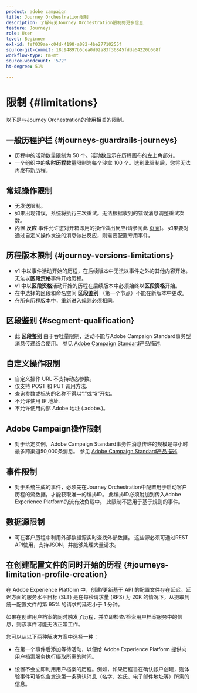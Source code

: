 ```yaml
---
product: adobe campaign
title: Journey Orchestration限制
description: 了解有关Journey Orchestration限制的更多信息
feature: Journeys
role: User
level: Beginner
exl-id: fef039ae-c04d-4198-a082-4be27710255f
source-git-commit: 18c94897b5cea0d92a83f36845fdda64220b668f
workflow-type: tm+mt
source-wordcount: '572'
ht-degree: 51%

---
```


# 限制 {#limitations}

以下是与Journey Orchestration的使用相关的限制。

## 一般历程护栏 {#journeys-guardrails-journeys}

* 历程中的活动数量限制为 50 个。活动数显示在历程画布的左上角部分。
* 一个组织中的&#x200B;**实时历程**&#x200B;数量限制为每个沙盒 100 个。达到此限制后，您将无法再发布新历程。

## 常规操作限制

* 无发送限制。 
* 如果出现错误，系统将执行三次重试。无法根据收到的错误消息调整重试次数。 
* 内置 **反应** 事件允许您对开箱即用的操作做出反应(请参阅此 [页面](../building-journeys/reaction-events.md))。 如果要对通过自定义操作发送的消息做出反应，则需要配置专用事件。 

## 历程版本限制 {#journey-versions-limitations}

* v1 中以事件活动开始的历程，在后续版本中无法以事件之外的其他内容开始。无法以&#x200B;**区段资格**&#x200B;事件开始历程。
* v1 中以&#x200B;**区段资格**&#x200B;活动开始的历程在后续版本中必须始终以&#x200B;**区段资格**&#x200B;开始。
* 在中选择的区段和命名空间 **区段鉴别** （第一个节点）不能在新版本中更改。
* 在所有历程版本中，重新进入规则必须相同。

## 区段鉴别 {#segment-qualification}

* 此 **区段鉴别** 由于吞吐量限制，活动不能与Adobe Campaign Standard事务型消息传递结合使用。 参见 [Adobe Campaign Standard产品描述](https://helpx.adobe.com/legal/product-descriptions/campaign-standard.html). 
 

## 自定义操作限制

* 自定义操作 URL 不支持动态参数。 
* 仅支持 POST 和 PUT 调用方法. 
* 查询参数或标头的名称不得以“.”或“$”开始。 
* 不允许使用 IP 地址. 
* 不允许使用内部 Adobe 地址 (.adobe.)。 

## Adobe Campaign操作限制

* 对于给定实例，Adobe Campaign Standard事务性消息传递的规模是每小时最多跨渠道50,000条消息。 参见 [Adobe Campaign Standard产品描述](https://helpx.adobe.com/legal/product-descriptions/campaign-standard.html). 
 

## 事件限制

* 对于系统生成的事件，必须先在Journey Orchestration中配置用于启动客户历程的流数据，才能获取唯一的编排ID。 此编排ID必须附加到传入Adobe Experience Platform的流有效负载中。 此限制不适用于基于规则的事件。 

## 数据源限制

* 可在客户历程中利用外部数据源实时查找外部数据。 这些源必须可通过REST API使用，支持JSON，并能够处理大量请求。

## 在创建配置文件的同时开始的历程 {#journeys-limitation-profile-creation}

在 Adobe Experience Platform 中，创建/更新基于 API 的配置文件存在延迟。延迟方面的服务水平目标 (SLT) 是在每秒请求量 (RPS) 为 20K 的情况下，从摄取到统一配置文件的第 95% 的请求的延迟小于 1 分钟。

如果在创建用户档案的同时触发了历程，并立即检查/检索用户档案服务中的信息，则该事件可能无法正常工作。

您可以从以下两种解决方案中选择一种：

* 在第一个事件后添加等待活动，以便给 Adobe Experience Platform 提供向用户档案服务执行摄取所需的时间。

* 设置不会立即利用用户档案的历程。例如，如果历程旨在确认帐户创建，则体验事件可能包含发送第一条确认消息（名字、姓氏、电子邮件地址等）所需的信息。
